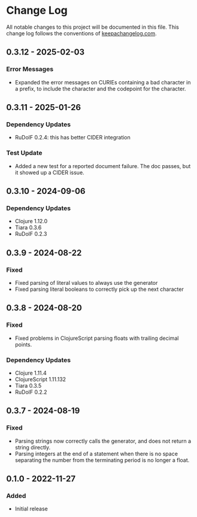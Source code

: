 # Change Log
All notable changes to this project will be documented in this file. This change log follows the conventions of [keepachangelog.com](http://keepachangelog.com/).

## 0.3.12 - 2025-02-03
### Error Messages
- Expanded the error messages on CURIEs containing a bad character in a prefix, to include the
  character and the codepoint for the character.

## 0.3.11 - 2025-01-26
### Dependency Updates
- RuDolF 0.2.4: this has better CIDER integration
### Test Update
- Added a new test for a reported document failure. The doc passes, but it showed up a CIDER issue.

## 0.3.10 - 2024-09-06
### Dependency Updates
- Clojure 1.12.0
- Tiara 0.3.6
- RuDolF 0.2.3

## 0.3.9 - 2024-08-22
### Fixed
- Fixed parsing of literal values to always use the generator
- Fixed parsing literal booleans to correctly pick up the next character

## 0.3.8 - 2024-08-20
### Fixed
- Fixed problems in ClojureScript parsing floats with trailing decimal points.

### Dependency Updates
- Clojure 1.11.4
- ClojureScript 1.11.132
- Tiara 0.3.5
- RuDolF 0.2.2

## 0.3.7 - 2024-08-19
### Fixed
- Parsing strings now correctly calls the generator, and does not return a string directly.
- Parsing integers at the end of a statement when there is no space separating the number from the terminating period is no longer a float.

## 0.1.0 - 2022-11-27
### Added
- Initial release

[Unreleased]: https://github.com/quoll/raphael/compare/0.3.12...HEAD
[0.3.12]: https://github.com/quoll/raphael/compare/0.3.11...0.3.12
[0.3.11]: https://github.com/quoll/raphael/compare/0.3.10...0.3.11
[0.3.10]: https://github.com/quoll/raphael/compare/0.3.9...0.3.10
[0.3.9]: https://github.com/quoll/raphael/compare/0.3.8...0.3.9
[0.3.8]: https://github.com/quoll/raphael/compare/0.3.7...0.3.8
[0.3.7]: https://github.com/quoll/raphael/compare/0.1.0...0.3.7

